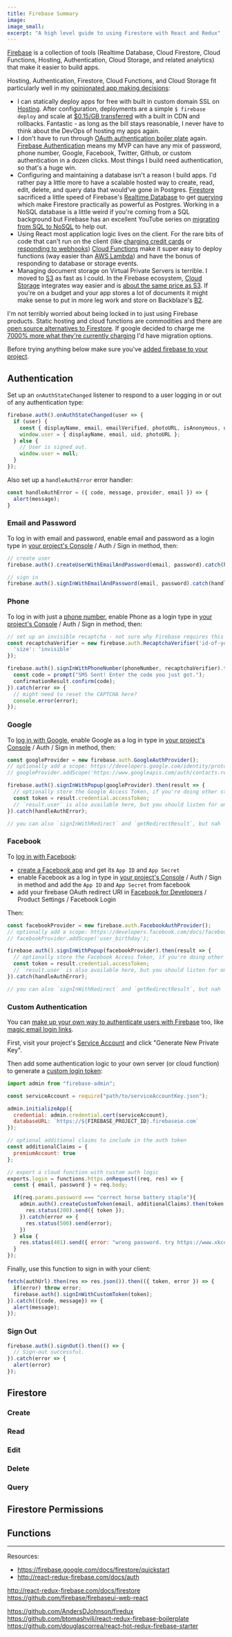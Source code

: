 ```yaml
---
title: Firebase Summary
image:
image_small:
excerpt: "A high level guide to using Firestore with React and Redux"
---
```


[Firebase](https://firebase.google.com/) is a collection of tools (Realtime Database, Cloud Firestore, Cloud Functions, Hosting, Authentication, Cloud Storage, and related analytics) that make it easier to build apps.

Hosting, Authentication, Firestore, Cloud Functions, and Cloud Storage fit particularly well in my [opinionated app making decisions](/react-redux-firestore):

* I can statically deploy apps for free with built in custom domain SSL on [Hosting](https://firebase.google.com/docs/hosting/). After configuration, deployments are a simple `$ firebase deploy` and scale at [$0.15/GB transferred](https://firebase.google.com/pricing/) with a built in CDN and rollbacks. Fantastic - as long as the bill stays reasonable, I never have to think about the DevOps of hosting my apps again.
* I don't have to run through [OAuth authentication boiler plate](https://github.com/plataformatec/devise) again. [Firebase Authentication](https://firebase.google.com/docs/auth/) means my MVP can have any mix of password, phone number, Google, Facebook, Twitter, Github, or custom authentication in a dozen clicks. Most things I build need authentication, so that's a huge win.
* Configuring and maintaining a database isn't a reason I build apps. I'd rather pay a little more to have a scalable hosted way to create, read, edit, delete, and query data that would've gone in Postgres. [Firestore](https://firebase.google.com/docs/firestore/) sacrificed a little speed of Firebase's [Realtime Database](https://firebase.google.com/docs/firestore/) to get [querying](https://firebase.google.com/docs/firestore/query-data/queries) which make Firestore practically as powerful as Postgres. Working in a NoSQL database is a little weird if you're coming from a SQL background but Firebase has an excellent YouTube series on [migrating from SQL to NoSQL](https://www.youtube.com/watch?v=WacqhiI-g_o) to help out.
* Using React most application logic lives on the client. For the rare bits of code that can't run on the client (like [charging credit cards](https://github.com/firebase/functions-samples/tree/master/stripe) or [responding to webhooks](https://github.com/firebase/functions-samples/tree/master/minimal-webhook)) [Cloud Functions](https://firebase.google.com/docs/functions/) make it super easy to deploy functions (way easier than [AWS Lambda](https://aws.amazon.com/lambda/)) and have the bonus of responding to database or storage events.
* Managing document storage on Virtual Private Servers is terrible. I moved to [S3](https://aws.amazon.com/s3/) as fast as I could. In the Firebase ecosystem, [Cloud Storage](https://firebase.google.com/docs/storage/) integrates way easier and is [about the same price as S3](https://www.backblaze.com/b2/cloud-storage-pricing.html). If you're on a budget and your app stores a lot of documents it might make sense to put in more leg work and store on Backblaze's [B2](https://www.backblaze.com/b2).

I'm not terribly worried about being locked in to just using Firebase products. Static hosting and cloud functions are commodities and there are [open source alternatives to Firestore](https://www.quora.com/Whats-the-closest-open-source-alternative-to-Firebase-Im-mainly-interested-in-alternatives-to-the-software-framework-I-prefer-a-more-lightweight-solution-that-integrates-well-with-a-Backbone-js-application-and-acts-more-like-a-data-sync-layer). If google decided to charge me [7000% more what they're currently charging](https://www.reddit.com/r/androiddev/comments/6bnup0/firebase_costs_increased_by_7000/) I'd have migration options.

Before trying anything below make sure you've [added firebase to your project](https://firebase.google.com/docs/web/setup).

## Authentication

Set up an `onAuthStateChanged` listener to respond to a user logging in or out of any authentication type:

```javascript
firebase.auth().onAuthStateChanged(user => {
  if (user) {
    const { displayName, email, emailVerified, photoURL, isAnonymous, uid, providerData } = user;
    window.user = { displayName, email, uid, photoURL };
  } else {
    // User is signed out.
    window.user = null;
  }
});
```

Also set up a `handleAuthError` error handler:

```javascript
const handleAuthError = ({ code, message, provider, email }) => {
  alert(message);
}
```

### Email and Password

To log in with email and password, enable email and password as a login type in [your project's Console](https://console.firebase.google.com/) / Auth / Sign in method, then:

```javascript
// create user
firebase.auth().createUserWithEmailAndPassword(email, password).catch(handleAuthError);

// sign in
firebase.auth().signInWithEmailAndPassword(email, password).catch(handleAuthError);
```

### Phone

To log in with just a [phone number](https://firebase.google.com/docs/auth/web/phone-auth), enable Phone as a login type in [your project's Console](https://console.firebase.google.com/) / Auth / Sign in method, then:

```javascript
// set up an invisible recaptcha - not sure why Firebase requires this
const recaptchaVerifier = new firebase.auth.RecaptchaVerifier('id-of-your-sign-in-button', {
  'size': 'invisible'
});

firebase.auth().signInWithPhoneNumber(phoneNumber, recaptchaVerifier).then(confirmationResult => {
  const code = prompt("SMS Sent! Enter the code you just got.");
  confirmationResult.confirm(code);
}).catch(error => {
  // might need to reset the CAPTCHA here?
  console.error(error);
});
```

### Google

To [log in with Google](https://firebase.google.com/docs/auth/web/google-signin), enable Google as a log in type in [your project's Console](https://console.firebase.google.com/) / Auth / Sign in method, then:

```javascript
const googleProvider = new firebase.auth.GoogleAuthProvider();
// optionally add a scope: https://developers.google.com/identity/protocols/googlescopes
// googleProvider.addScope('https://www.googleapis.com/auth/contacts.readonly');

firebase.auth().signInWithPopup(googleProvider).then(result => {
  // optionally store the Google Access Token, if you're doing other stuff with the Google API:
  const token = result.credential.accessToken;
  // `result.user` is also available here, but you should listen for onAuthStateChanged instead
}).catch(handleAuthError);

// you can also `signInWithRedirect` and `getRedirectResult`, but nah
```

### Facebook

To [log in with Facebook](https://firebase.google.com/docs/auth/web/facebook-login):

* [create a Facebook app](https://developers.facebook.com/) and get its `App ID` and `App Secret`
* enable Facebook as a log in type in [your project's Console](https://console.firebase.google.com/) / Auth / Sign in method and add the `App ID` and `App Secret` from facebook
* add your firebase OAuth redirect URI in [Facebook for Developers](https://developers.facebook.com/) / Product Settings / Facebook Login

Then:

```javascript
const facebookProvider = new firebase.auth.FacebookAuthProvider();
// optionally add a scope: https://developers.facebook.com/docs/facebook-login/permissions
// facebookProvider.addScope('user_birthday');

firebase.auth().signInWithPopup(facebookProvider).then(result => {
  // optionally store the Facebook Access Token, if you're doing other stuff with the Facebook API:
  const token = result.credential.accessToken;
  // `result.user` is also available here, but you should listen for onAuthStateChanged instead
}).catch(handleAuthError);

// you can also `signInWithRedirect` and `getRedirectResult`, but nah
```

### Custom Authentication

You can [make up your own way to authenticate users with Firebase](https://firebase.google.com/docs/auth/web/custom-auth) too, like [magic email login links](https://www.sitepoint.com/lets-kill-the-password-magic-login-links-to-the-rescue/).

First, visit your project's [Service Account](https://console.firebase.google.com/project/_/settings/serviceaccounts/adminsdk) and click "Generate New Private Key".

Then add some authentication logic to your own server (or cloud function) to generate a [custom login token](https://firebase.google.com/docs/auth/admin/create-custom-tokens):

```javascript
import admin from "firebase-admin";

const serviceAccount = require("path/to/serviceAccountKey.json");

admin.initializeApp({
  credential: admin.credential.cert(serviceAccount),
  databaseURL: `https://${FIREBASE_PROJECT_ID}.firebaseio.com`
});

// optional additional claims to include in the auth token
const additionalClaims = {
  premiumAccount: true
};

// export a cloud function with custom auth logic
exports.login = functions.https.onRequest((req, res) => {
  const { email, password } = req.body;

  if(req.params.password === "correct horse battery staple"){
    admin.auth().createCustomToken(email, additionalClaims).then(token => {
      res.status(200).send({ token });
    }).catch(error => {
      res.status(500).send(error);
    })
  } else {
    res.status(401).send({ error: "wrong password. try https://www.xkcd.com/936/" });
  }
});
```

Finally, use this function to sign in with your client:

```javascript
fetch(authUrl).then(res => res.json()).then(({ token, error }) => {
  if(error) throw error;
  firebase.auth().signInWithCustomToken(token);
}).catch(({code, message}) => {
  alert(message);
});
```

### Sign Out

```javascript
firebase.auth().signOut().then(() => {
  // Sign-out successful.
}).catch(error => {
  alert(error)
});
```

## Firestore

### Create

### Read

### Edit

### Delete

### Query


## Firestore Permissions

## Functions


---

Resources:

* https://firebase.google.com/docs/firestore/quickstart
* http://react-redux-firebase.com/docs/auth

http://react-redux-firebase.com/docs/firestore
https://github.com/firebase/firebaseui-web-react

https://github.com/AndersDJohnson/firedux
https://github.com/btomashvili/react-redux-firebase-boilerplate
https://github.com/douglascorrea/react-hot-redux-firebase-starter
